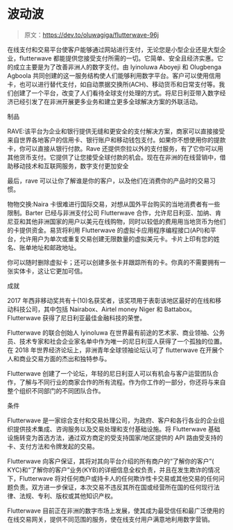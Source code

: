 # 波动波

> 原文：<https://dev.to/oluwagiga/flutterwave-96j>

在线支付和交易平台使客户能够通过网站进行支付，无论您是小型企业还是大型企业，flutterwave 都能提供您接受支付所需的一切。它简单、安全且经济实惠。它的成立主要是为了改善非洲人的数字支付。由 Iyinoluwa Aboyeji 和 Olugbenga Agboola 共同创建的这一服务结构使人们能够利用数字平台。客户可以使用信用卡，也可以进行替代支付，如自动票据交换所(ACH)、移动货币和日常支付等。我们创建了一个平台，改变了人们看待全球支付处理的方式。将尼日利亚带入数字经济已经引发了在非洲开展更多业务和建立更多全球解决方案的外联活动。

制品

RAVE:该平台为企业和银行提供无缝和更安全的支付解决方案，商家可以直接接受来自世界各地客户的信用卡、银行账户和移动钱包支付。如果你不想使用你的提款卡，你可以直接从银行付款。Rave 还提供奈拉以外的支付服务，有了它你可以用其他货币支付。它提供了让您接受全球付款的机会。现在在非洲的在线营销中，借助移动技术和互联网服务，数字支付更加安全

最后，rave 可以让你了解谁是你的客户，以及他们在消费你的产品时的交易习惯。

物物交换:Naira 卡很难进行国际交易，对想从国外平台购买的当地消费者有一些限制。Barter 已经与非洲支付公司 Flutterwave 合作，允许尼日利亚、加纳、肯尼亚和其他非洲国家的用户以美元在线购物，同时以较低的费用用当地货币为他们的卡提供资金。易货将利用 Flutterwave 的虚拟卡应用程序编程接口(API)和平台，允许用户为单次或重复交易创建无限数量的虚拟美元卡。卡片上印有您的姓名、账单地址和邮政地址。

你可以随时删除虚拟卡；还可以创建多张卡并跟踪所有的卡。你真的不需要拥有一张实体卡，这让它更加可信。

成就

2017 年西非移动奖共有十(10)名获奖者，该奖项用于表彰该地区最好的在线和移动科技公司，其中包括 Nairabox、Airtel money Niger 和 Battabox。Flutterwave 获得了尼日利亚最佳金融科技的荣誉。

Flutterwave 的联合创始人 Iyinoluwa 在世界最有前途的艺术家、商业领袖、公务员、技术专家和社会企业家名单中作为唯一的尼日利亚人获得了一个孤独的位置。在 2018 年世界经济论坛上，非洲青年全球领袖论坛认可了 flutterwave 在开展个人和商业交易方面的杰出和独特参与。

Flutterwave 创建了一个论坛，年轻的尼日利亚人可以有机会与客户运营团队合作，了解与不同行业的商家合作的所有流程。作为你工作的一部分，你还将与来自整个组织不同部门的不同团队合作。

条件

Flutterwave 是一家综合支付和交易处理公司，为政府、客户和各行各业的企业组织提供技术集成、咨询服务以及交易处理和支付基础设施。将 Flutterwave 基础设施转变为首选方法，通过双方商定的受支持国家/地区提供的 API 路由受支持的卡、支付方法和令牌发起的交易。

Flutterwave 向客户保证，其将对其向平台介绍的所有商户的“了解你的客户”( KYC)和“了解你的客户”业务(KYB)的详细信息全权负责，并且在发生欺诈的情况下，Flutterwave 将对任何商户或持卡人的任何欺诈性卡交易或其他交易的任何问题负责。双方进一步保证，本次交易不违反其所在国或经营所在国的任何现行法律、法规、专利、版权或其他知识产权。

Flutterwave 目前正在非洲的数字市场上发展，使其成为最受信任和最广泛使用的在线交易网关，提供不同范围的服务，使在线支付用户满意地利用数字营销。